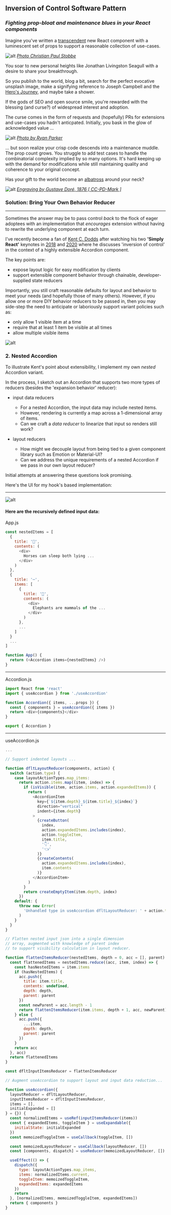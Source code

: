 ## Inversion of Control Software Pattern

### _Fighting prop-bloat and maintenance blues in your React components_

Imagine you've written a [transcendent](https://www.youtube.com/watch?v=uVQ8nNxcmrM) new React component with a luminescent set of props to support a reasonable collection of use-cases.

![alt](docs/images/christian-paul-stobbe-IhM0m7AZh4Q-unsplash-1.jpg)
_<a href="https://unsplash.com/@stobbewtf?utm_source=unsplash&amp;utm_medium=referral&amp;utm_content=creditCopyText">Photo Christian Paul Stobbe</a>_

You soar to new personal heights like Jonathan Livingston Seagull with a desire to share your breakthrough.

So you publish to the world, blog a bit, search for the perfect evocative unsplash image, make a signifying reference to Joseph Campbell and the [Hero's Journey](https://en.wikipedia.org/wiki/Hero%27s_journey), and maybe take a shower.

If the gods of SEO and open source smile, you're rewarded with the blessing (and curse?) of widespread interest and adoption.

The curse comes in the form of requests and (hopefully) PRs for extensions and use-cases you hadn't anticpated. Initially, you bask in the glow of acknowledged value ...

![alt](docs/images/ryan-parker-U2t3g6BuXhg-unsplash.jpg)
_<a href="https://unsplash.com/@dryanparker?utm_source=unsplash&amp;utm_medium=referral&amp;utm_content=creditCopyText">Photo by Ryan Parker</a>_

... but soon realize your crisp code descends into a maintenance muddle. The prop count grows. You struggle to add test cases to handle the combinatorial complexity implied by so many options. It's hard keeping up with the demand for modifications while still maintaining quality and coherence to your original concept.

Has your gift to the world become an [albatross](https://en.wiktionary.org/wiki/albatross_around_one%27s_neck) around your neck?

![alt](https://upload.wikimedia.org/wikipedia/commons/thumb/a/a1/Dore-I_watched_the_Water-Snakes-Detail.jpg/198px-Dore-I_watched_the_Water-Snakes-Detail.jpg)
_<a href="https://commons.wikimedia.org/wiki/Template:PD-US">
Engraving by Gustave Doré, 1876
[ CC-PD-Mark ]</a>_

### Solution: Bring Your Own Behavior Reducer

---

Sometimes the answer may be to pass control _back_ to the flock of eager adoptees with an implementation that _encourages_ extension without having to rewrite the underlying component at each turn.

I've recently become a fan of [Kent C. Dodds](https://kentcdodds.com) after watching his two **'Simply React'** keynotes in [2018](https://youtu.be/AiJ8tRRH0f8) and [2020](https://youtu.be/5io81WLgXtg) where he discusses 'inversion of control' in the context of a highly extensible Accordion component.

The key points are:

- expose layout logic for easy modification by clients
- support extensible component behavior through chainable, developer-supplied state reducers

Importantly, you still craft reasonable defaults for layout and behavior to meet your needs (and hopefully those of many others). However, if you allow one or more DIY behavior reducers to be passed in, then you may side-step the need to anticipate or laboriously support variant policies such as:

- only allow 1 visible item at a time
- require that at least 1 item be visible at all times
- allow multiple visible items

![alt](docs/images/kcd-accordion.png)

### 2. Nested Accordion

To illustrate Kent's point about extensibility, I implement my own _nested_ Accordion variant.

In the process, I sketch out an Accordion that supports two more types of reducers (besides the 'expansion behavior' reducer):

- input data reducers

  - For a nested Accordion, the input data may include nested items.
  - However, rendering is currently a map across a 1-dimensional array of items.
  - Can we craft a _data reducer_ to linearize that input so renders still work?

- layout reducers
  - How might we decouple layout from being tied to a given component library such as Emotion or Material-UI?
  - Can we address the unique requirements of a nested Accordion if we pass in our own layout reducer?

Initial attempts at answering these questions look promising.

Here's the UI for my hook's based implementation:

---

![alt](docs/images/nested-accordion.png)

#### Here are the recursively defined input data:

App.js

```javascript
const nestedItems = [
  {
    title: '🐴',
    contents: (
      <div>
        Horses can sleep both lying ...
      </div>
    )
  },
  {
    title: '⋯',
    items: [
      {
        title: '🐘',
        contents: (
          <div>
            Elephants are mammals of the ...
          </div>
        )
      },
      ...
    ]
  }
  ...
]

function App() {
  return (<Accordion items={nestedItems} />)
}
```

---

Accordion.js

```javascript
import React from 'react'
import { useAccordion } from './useAccordion'

function Accordion({ items, ...props }) {
  const { components } = useAccordion({ items })
  return <div>{components}</div>
}

export { Accordion }
```

---

useAccordion.js

```javascript
...

// Support indented layouts ...

function dfltLayoutReducer(components, action) {
  switch (action.type) {
    case layoutActionTypes.map_items:
      return action.items.map((item, index) => {
        if (isVisible(item, action.items, action.expandedItems)) {
          return (
            <AccordionItem
              key={`${item.depth}_${item.title}_${index}`}
              direction="vertical"
              indent={item.depth}
            >
              {createButton(
                index,
                action.expandedItems.includes(index),
                action.toggleItem,
                item.title,
                '👇',
                '👈'
              )}
              {createContents(
                action.expandedItems.includes(index),
                item.contents
              )}
            </AccordionItem>
          )
        }
        return createEmptyItem(item.depth, index)
      })
    default: {
      throw new Error(
        'Unhandled type in useAccordion dfltLayoutReducer: ' + action.type
      )
    }
  }
}

// Flatten nested input json into a single dimension
// array, augmented with knowledge of parent index
// to support visibility calculation in layout reducer.

function flattenItemsReducer(nestedItems, depth = 0, acc = [], parent) {
  const flattenedItems = nestedItems.reduce((acc, item, index) => {
    const hasNestedItems = item.items
    if (hasNestedItems) {
      acc.push({
        title: item.title,
        contents: undefined,
        depth: depth,
        parent: parent
      })
      const newParent = acc.length - 1
      return flattenItemsReducer(item.items, depth + 1, acc, newParent)
    } else {
      acc.push({
        ...item,
        depth: depth,
        parent: parent
      })
    }
    return acc
  }, acc)
  return flattenedItems
}

const dfltInputItemsReducer = flattenItemsReducer

// Augment useAccordion to support layout and input data reduction...

function useAccordion({
  layoutReducer = dfltLayoutReducer,
  inputItemsReducer = dfltInputItemsReducer,
  items = [],
  initialExpanded = []
} = {}) {
  const normalizedItems = useRef(inputItemsReducer(items))
  const { expandedItems, toggleItem } = useExpandable({
    initialState: initialExpanded
  })
  const memoizedToggleItem = useCallback(toggleItem, [])

  const memoizedLayoutReducer = useCallback(layoutReducer, [])
  const [components, dispatch] = useReducer(memoizedLayoutReducer, [])

  useEffect(() => {
    dispatch({
      type: layoutActionTypes.map_items,
      items: normalizedItems.current,
      toggleItem: memoizedToggleItem,
      expandedItems: expandedItems
    })
    return
  }, [normalizedItems, memoizedToggleItem, expandedItems])
  return { components }
}
```
